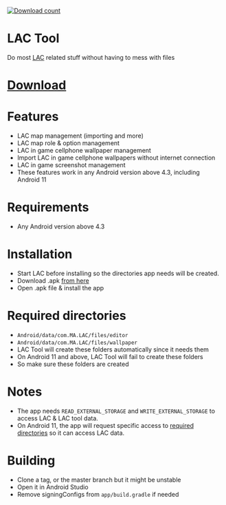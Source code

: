 [![Download count](https://img.shields.io/github/downloads/aliernfrog/lac-tool/total.svg)]()
# LAC Tool
Do most <a href="https://play.google.com/store/apps/details?id=com.MA.LAC">LAC</a> related stuff without having to mess with files 

# <a href="https://github.com/aliernfrog/lac-tool/releases">Download</a>

# Features
- LAC map management (importing and more)
- LAC map role & option management
- LAC in game cellphone wallpaper management
- Import LAC in game cellphone wallpapers without internet connection
- LAC in game screenshot management
- These features work in any Android version above 4.3, including Android 11

# Requirements
- Any Android version above 4.3

# Installation
- Start LAC before installing so the directories app needs will be created.
- Download .apk <a href="https://github.com/aliernfrog/lac-tool/releases">from here</a>
- Open .apk file & install the app

# Required directories
- `Android/data/com.MA.LAC/files/editor`
- `Android/data/com.MA.LAC/files/wallpaper`
- LAC Tool will create these folders automatically since it needs them
- On Android 11 and above, LAC Tool will fail to create these folders
- So make sure these folders are created

# Notes
- The app needs `READ_EXTERNAL_STORAGE` and `WRITE_EXTERNAL_STORAGE` to access LAC & LAC tool data.
- On Android 11, the app will request specific access to <a href="#required-directories">required directories</a> so it can access LAC data.

# Building
- Clone a tag, or the master branch but it might be unstable
- Open it in Android Studio
- Remove signingConfigs from `app/build.gradle` if needed
